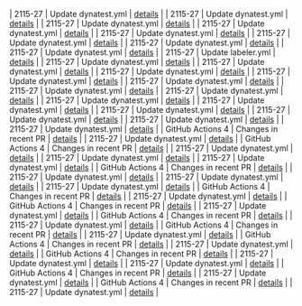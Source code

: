 | 2115-27 | Update dynatest.yml | [details](https://github.com/2115-27/hello-world-npm/pull/36/commits//7bebc31d8717f550a27cedd7d0a5363759cb81c6) |
| 2115-27 | Update dynatest.yml | [details](https://github.com/2115-27/hello-world-npm/pull/36/commits//c8b4aea65699d1d9c42e536ee23d8317611b50cf) |
| 2115-27 | Update dynatest.yml | [details](https://github.com/2115-27/hello-world-npm/pull/36/commits//953c6441d753fc022d90db446d4d0f7b97bd1777) |
| 2115-27 | Update dynatest.yml | [details](https://github.com/2115-27/hello-world-npm/pull/36/commits//dd3a794c87ffca427a6d35cfbec519f5391e3d28) |
| 2115-27 | Update dynatest.yml | [details](https://github.com/2115-27/hello-world-npm/pull/36/commits//5380967378675c46e48dc265c56d662d9d8db56d) |
| 2115-27 | Update dynatest.yml | [details](https://github.com/2115-27/hello-world-npm/pull/36/commits//210fdc90467e4e1be389343c4b2d31e3351a9b4a) |
| 2115-27 | Update dynatest.yml | [details](https://github.com/2115-27/hello-world-npm/pull/36/commits//13396f106d33b82018a5e88f8e5c2c97c629a80d) |
| 2115-27 | Update dynatest.yml | [details](https://github.com/2115-27/hello-world-npm/pull/36/commits//daf0fc02bea3b176519071d07d6348817a48ca2d) |
| 2115-27 | Update labeler.yml | [details](https://github.com/2115-27/hello-world-npm/pull/36/commits//ff8a0679f25e1e44fecf379b0c985ddb9b30f7c9) |
| 2115-27 | Update dynatest.yml | [details](https://github.com/2115-27/hello-world-npm/pull/36/commits//7ec25e0f628fe90cf880bc176cbeb7a28b304ebf) |
| 2115-27 | Update dynatest.yml | [details](https://github.com/2115-27/hello-world-npm/pull/36/commits//dfa00afb440a6d32396ae0a4e243ff6b62551968) |
| 2115-27 | Update dynatest.yml | [details](https://github.com/2115-27/hello-world-npm/pull/36/commits//b3d7d072e36b3ce9431cd23c10986d726464b810) |
| 2115-27 | Update dynatest.yml | [details](https://github.com/2115-27/hello-world-npm/pull/36/commits//1f44ae7c39082933fda3f71a40e7cc86d8a87063) |
| 2115-27 | Update dynatest.yml | [details](https://github.com/2115-27/hello-world-npm/pull/36/commits//d299c46e701df59d76e9c03c695d26d8692c1358) |
| 2115-27 | Update dynatest.yml | [details](https://github.com/2115-27/hello-world-npm/pull/36/commits//eb07834b703cabcc244f6af84adaf047ac63c37a) |
| 2115-27 | Update dynatest.yml | [details](https://github.com/2115-27/hello-world-npm/pull/36/commits//762548cc6f2244532a1fb6098bfe8acf859d4de8) |
| 2115-27 | Update dynatest.yml | [details](https://github.com/2115-27/hello-world-npm/pull/36/commits//557e718bfa3adac6eb9294913bd0d4e107afc408) |
| 2115-27 | Update dynatest.yml | [details](https://github.com/2115-27/hello-world-npm/pull/36/commits//8cea34ff9ca11e82ff68eadd184cf18f14c56f14) |
| 2115-27 | Update dynatest.yml | [details](https://github.com/2115-27/hello-world-npm/pull/36/commits//0a50f7a220ae0d96fd93bd013d127b5682bfb157) |
| 2115-27 | Update dynatest.yml | [details](https://github.com/2115-27/hello-world-npm/pull/36/commits//051a2759c89f149bce4002b0478e6a6d95269047) |
| 2115-27 | Update dynatest.yml | [details](https://github.com/2115-27/hello-world-npm/pull/36/commits//8c7993546cb051ec8381f85ce6fd2cf7930de55d) |
| 2115-27 | Update dynatest.yml | [details](https://github.com/2115-27/hello-world-npm/pull/36/commits//0fb31c4bf803b755af416fabaf71393d92f58f66) |
| GitHub Actions 4 | Changes in recent PR | [details](https://github.com/2115-27/hello-world-npm/pull/36/commits//f137a542a062216abcf3e74960f294923db3a302) |
| 2115-27 | Update dynatest.yml | [details](https://github.com/2115-27/hello-world-npm/pull/36/commits//c8d6482866d719b53e6e8caa5890724c19856bf5) |
| GitHub Actions 4 | Changes in recent PR | [details](https://github.com/2115-27/hello-world-npm/pull/36/commits//352f943d20a2e29881898f6969352919dcc1c2de) |
| 2115-27 | Update dynatest.yml | [details](https://github.com/2115-27/hello-world-npm/pull/36/commits//a54b70daf8e6ef80a71e019c03894b03c056c8d8) |
| 2115-27 | Update dynatest.yml | [details](https://github.com/2115-27/hello-world-npm/pull/36/commits//e0ad705c53179c353ce277b20983ba02f5d9857b) |
| 2115-27 | Update dynatest.yml | [details](https://github.com/2115-27/hello-world-npm/pull/36/commits//506839260f0748d1ad26341cf376235a0c184a5a) |
| GitHub Actions 4 | Changes in recent PR | [details](https://github.com/2115-27/hello-world-npm/pull/36/commits//646eeaf03ebefa80cd51fe70341bb3bb259b7d3c) |
| 2115-27 | Update dynatest.yml | [details](https://github.com/2115-27/hello-world-npm/pull/36/commits//5303d2876a26952637819c57164b3119fbe9aaf5) |
| 2115-27 | Update dynatest.yml | [details](https://github.com/2115-27/hello-world-npm/pull/36/commits//1e3498f939e8d4a052678412ef768dc559c2b1a4) |
| 2115-27 | Update dynatest.yml | [details](https://github.com/2115-27/hello-world-npm/pull/36/commits//df68a9f6e1d14b5a8ef7628d9bbfa5d97ac0419a) |
| GitHub Actions 4 | Changes in recent PR | [details](https://github.com/2115-27/hello-world-npm/pull/36/commits//9e8d2923c31759b205cef46b7e0a3d438743b3a9) |
| 2115-27 | Update dynatest.yml | [details](https://github.com/2115-27/hello-world-npm/pull/36/commits//74b407c21d80ccef6528b89bfbcb678693807ded) |
| GitHub Actions 4 | Changes in recent PR | [details](https://github.com/2115-27/hello-world-npm/pull/36/commits//a9c33b2f3dc9f4f6558c22eaf1c00f54ac4b8a3f) |
| 2115-27 | Update dynatest.yml | [details](https://github.com/2115-27/hello-world-npm/pull/36/commits//f387fec69ca5076566040cb8ff0b0340bcb8b833) |
| GitHub Actions 4 | Changes in recent PR | [details](https://github.com/2115-27/hello-world-npm/pull/36/commits//cc1248bcd217d433cf54fb594d9f779b1bb7d33c) |
| 2115-27 | Update dynatest.yml | [details](https://github.com/2115-27/hello-world-npm/pull/36/commits//a2b2143616630000e06af7d9049992deada89ccc) |
| GitHub Actions 4 | Changes in recent PR | [details](https://github.com/2115-27/hello-world-npm/pull/36/commits//93a829518294abd49f15a684e282a22ef533454e) |
| 2115-27 | Update dynatest.yml | [details](https://github.com/2115-27/hello-world-npm/pull/36/commits//f095f9a8a25ba187d89d54ccd17a8a24231150f6) |
| GitHub Actions 4 | Changes in recent PR | [details](https://github.com/2115-27/hello-world-npm/pull/36/commits//84997a2cb6d028f8fbabe3c1bf9780944972d9a6) |
| 2115-27 | Update dynatest.yml | [details](https://github.com/2115-27/hello-world-npm/pull/36/commits//eda96134ae087833a9e6a7e9758d1cd16a1c5a11) |
| GitHub Actions 4 | Changes in recent PR | [details](https://github.com/2115-27/hello-world-npm/pull/36/commits//2d00492b03ab13380f4d613128912eed49620b02) |
| 2115-27 | Update dynatest.yml | [details](https://github.com/2115-27/hello-world-npm/pull/36/commits//7bc48ac20a39ee6bec93ecf90e71d263095a656c) |
| 2115-27 | Update dynatest.yml | [details](https://github.com/2115-27/hello-world-npm/pull/36/commits//308e56e4ca9ff7544c835d5c8a15b25fe765090d) |
| GitHub Actions 4 | Changes in recent PR | [details](https://github.com/2115-27/hello-world-npm/pull/36/commits//ef723008d22db1da692ffdb5f090454fd8190cab) |
| 2115-27 | Update dynatest.yml | [details](https://github.com/2115-27/hello-world-npm/pull/36/commits//8de05bb280c6c2c683c40035d8fd6ec9e59540cf) |
| GitHub Actions 4 | Changes in recent PR | [details](https://github.com/2115-27/hello-world-npm/pull/36/commits//df712cd57756e65379dea783ab15baf50598af37) |
| 2115-27 | Update dynatest.yml | [details](https://github.com/2115-27/hello-world-npm/pull/36/commits//2e0b20ca09a7ecf62dc658044f9918ab7d6def2f) |
